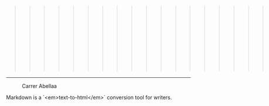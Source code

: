 >>>>>>>>>>>>>>>>>>>>>>### SERGI VILA


___

 &nbsp;&nbsp;&nbsp;&nbsp;&nbsp;&nbsp;&nbsp;&nbsp;&nbsp;&nbsp;&nbsp;Carrer Abellaa

<p>Markdown is a `&lt;em&gt;text-to-html&lt;/em&gt;` conversion tool for writers.</p>